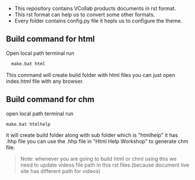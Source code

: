 - This repository contains VCollab products documents in rst format.  
- This rst format can help us to convert some other formats.
- Every folder contains config.py file it hepls us to configure the theme.
## Build command for html 
 Open local path terminal run 
     
     
```sh
  make.bat html
```


  This command will create build folder with html files you can just open index.html file with any browser.
## Build command for chm 
open local path terminal run


```sh
make.bat htmlhelp
```


 it will create build folder along with sub folder which is "htmlhelp" it has .hhp file 
 you can use the .hhp file in "Html Help Workshop" to generate chm file.  
> Note: whenever you are going to build html or chml using this we need to update videos file path in this rst files.(because document live site has different path for videos)

